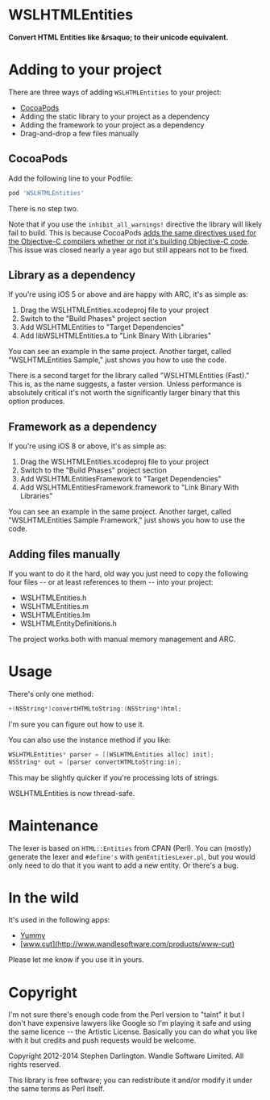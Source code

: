 # WSLHTMLEntities

**Convert HTML Entities like &amp;rsaquo; to their unicode equivalent.**

# Adding to your project

There are three ways of adding `WSLHTMLEntities` to your project:

* [CocoaPods](http://cocoapods.org)
* Adding the static library to your project as a dependency
* Adding the framework to your project as a dependency
* Drag-and-drop a few files manually

## CocoaPods

Add the following line to your Podfile:

```ruby
pod 'WSLHTMLEntities'
```

There is no step two.

Note that if you use the `inhibit_all_warnings!` directive the library will likely fail to build. This is because CocoaPods [adds the same directives used for the Objective-C compilers whether or not it's building Objective-C code](https://github.com/CocoaPods/CocoaPods/issues/1020). This issue was closed nearly a year ago but still appears not to be fixed.

## Library as a dependency

If you're using iOS 5 or above and are happy with ARC, it's as simple as:

1. Drag the WSLHTMLEntities.xcodeproj file to your project
2. Switch to the "Build Phases" project section
3. Add WSLHTMLEntities to "Target Dependencies"
4. Add libWSLHTMLEntities.a to "Link Binary With Libraries"

You can see an example in the same project. Another target, called "WSLHTMLEntities Sample," just shows you how to use the code.

There is a second target for the library called "WSLHTMLEntities (Fast)." This is, as the name suggests, a faster version. Unless performance is absolutely critical it's not worth the significantly larger binary that this option produces.

## Framework as a dependency

If you're using iOS 8 or above, it's as simple as:

1. Drag the WSLHTMLEntities.xcodeproj file to your project
2. Switch to the "Build Phases" project section
3. Add WSLHTMLEntitiesFramework to "Target Dependencies"
4. Add WSLHTMLEntitiesFramework.framework to "Link Binary With Libraries"

You can see an example in the same project. Another target, called "WSLHTMLEntities Sample Framework," just shows you how to use the code.

## Adding files manually

If you want to do it the hard, old way you just need to copy the following four files -- or at least references to them -- into your project:

* WSLHTMLEntities.h
* WSLHTMLEntities.m
* WSLHTMLEntities.lm
* WSLHTMLEntityDefinitions.h

The project works both with manual memory management and ARC.

# Usage

There's only one method:

``` objective-c
+(NSString*)convertHTMLtoString:(NSString*)html;
```

I'm sure you can figure out how to use it.

You can also use the instance method if you like:

``` objective-c
WSLHTMLEntities* parser = [[WSLHTMLEntities alloc] init];
NSString* out = [parser convertHTMLtoString:in];
```

This may be slightly quicker if you're processing lots of strings.

WSLHTMLEntities is now thread-safe.

# Maintenance

The lexer is based on `HTML::Entities` from CPAN (Perl). You can (mostly) generate the lexer and `#define's` with `genEntitiesLexer.pl`, but you would only need to do that it you want to add a new entity. Or there's a bug.

# In the wild

It's used in the following apps:

* [Yummy](http://www.wandlesoftware.com/products/yummy)
* [www.cut](http://www.wandlesoftware.com/products/www-cut)

Please let me know if you use it in yours.

# Copyright

I'm not sure there's enough code from the Perl version to "taint" it but I don't have expensive lawyers like Google so I'm playing it safe and using the same licence -- the Artistic License. Basically you can do what you like with it but credits and push requests would be welcome.

Copyright 2012-2014 Stephen Darlington. Wandle Software Limited. All rights reserved.

This library is free software; you can redistribute it and/or modify it under the same terms as Perl itself.
